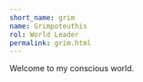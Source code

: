 ```yaml
---
short_name: grim
name: Grimpoteuthis
rol: World Leader
permalink: grim.html
---
```

Welcome to my conscious world.
